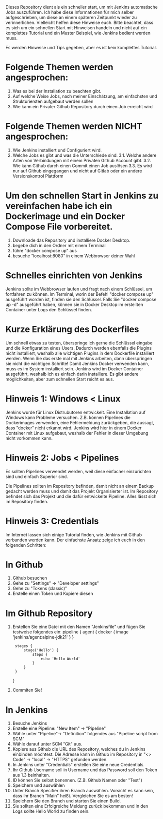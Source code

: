Dieses Repository dient als ein schneller start, um mit Jenkins automatische Jobs auszuführen.
Ich habe diese Informationen für mich selber aufgeschrieben, um diese an einem späteren Zeitpunkt wieder zu verinnerlichen. 
Vielleicht helfen diese Hinweise euch. Bitte beachtet, dass es sich um ein schnellen Start mit Hinweisen handeln und nicht auf ein komplettes Tutorial und ein Muster Beispiel, wie Jenkins bedient werden muss.

Es werden Hinweise und Tips gegeben, aber es ist kein komplettes Tutorial. 

# Folgende Themen werden angesprochen:
1. Was es bei der Installation zu beachten gibt.
2. Auf welche Weise Jobs, nach meiner Einschätzung, am einfachsten und Strukturiersten aufgebaut werden sollen
3. Wie kann ein Privater Github Repository durch einen Job erreicht wird 

# Folgende Themen werden NICHT angesprochen:
1. Wie Jenkins installiert und Configuriert wird.
2. Welche Jobs es gibt und was die Unterschiede sind.
3.1. Welche andere Arten von Verbindungen mit einem Privaten Github Account gibt.
3.2. Wie kann Github durch einen Commit einen Job auslösen
3.3. Es wird nur auf Github eingegangen und nicht auf Gitlab oder ein andere Versionskontrol Plattform

# Um den schnellen Start in Jenkins zu vereinfachen habe ich ein Dockerimage und ein Docker Compose File vorbereitet.
1. Downloade das Repository und installiere Docker Desktop.
2. begebe dich in den Ordner mit einem Terminal
3. führe "docker compose up" aus
4. besuche "localhost:8080" in einem Webbrowser deiner Wahl

# Schnelles einrichten von Jenkins
Jenkins sollte im Webbrowser laufen und fragt nach einem Schlüssel, um fortfahren zu können. 
Im Terminal, worin der Befehl "docker compose up" ausgeführt worden ist, finden sie den Schlüssel.
Falls Sie "docker compose up -d" ausgeführt haben, können sie in Docker Desktop im erstellten Container unter Logs den Schlüssel finden.

# Kurze Erklärung des Dockerfiles
Um schnell etwas zu testen, überspringe ich gerne die Schlüssel eingabe und die Konfiguration eines Users.
Dadurch werden ebenfalls die Plugins nicht installiert, weshalb alle wichtigen Plugins in dem Dockerfile installiert werden.
Wenn Sie das erste mal mit Jenkins arbeiten, dann überspringen sie nicht die wichtigen Schritte!
Damit Jenkins Docker verwenden kann, muss es im System installiert sein. Jenkins wird im Docker Container ausgeführt, weshalb ich es einfach darin installiere. Es gibt andere möglichkeiten, aber zum schnellen Start reicht es aus.

# Hinweis 1: Windows < Linux
Jenkins wurde für Linux Distrubutoren entwickelt. 
Eine Installation auf Windows kann Probleme versuchen. Z.B. können Pipelines die Dockerimages verwenden, eine Fehlermeldung zurückgeben, die aussagt, dass "docker" nicht erkannt wird. 
Jenkins wird hier in einem Docker Container mit Linux aufgebaut, weshalb der Fehler in dieser Umgebung nicht vorkommen kann. 

# Hinweis 2: Jobs < Pipelines
Es sollten Pipelines verwendet werden, weil diese einfacher einzurichten sind und einfach Superior sind.

Die Pipelines sollten im Repository befinden, damit nicht an einem Backup gedacht werden muss und damit das Projekt Organisierter ist. 
Im Repository befindet sich das Projekt und die dafür entwickelte Pipeline.
Alles lässt sich im Repository finden.

# Hinweis 3: Credentials
Im Internet lassen sich einige Tutorial finden, wie Jenkins mit Github verbunden werden kann.
Der einfachste Ansatz zeige ich euch in den folgenden Schritten:
# In Github
1. Github besuchen
2. Gehe zu "Settings" -> "Developer settings"
3. Gehe zu "Tokens (classic)"
4. Erstelle einen Token und Kopiere diesen

# Im Github Repository
1. Erstellen Sie eine Datei mit den Namen "Jenkinsfile" und fügen Sie testweise folgendes ein:
    pipeline {
        agent {
            docker {
                image 'jenkins/agent:alpine-jdk21'
            }
        }
        
        stages {
            stage('Hello') {
                steps {
                    echo 'Hello World'
                }
            }
        }
    }
2. Commiten Sie!

# In Jenkins
1. Besuche Jenkins
2. Erstelle eine Pipeline: "New Item" -> "Pipeline"
3. Wähle unter "Pipeline"-> "Definition" folgendes aus "Pipeline script from SCM"
4. Wähle darauf unter SCM "Git" aus.
5. Kopiere aus Github die URL des Repository, welches du in Jenkins einbinden möchtest.
  Die Adresse kann in Github im Repository in "<> Code" -> "local" -> "HTTPS" gefunden werden.
6. In Jenkins unter "Credentials" erstellen Sie eine neue Credentials.
7. Ihr Github Username soll in Username und das Password soll den Token aus 1.3 beinhalten.
8. ID können Sie selbst benennen. (Z.B. Github Namen oder "Test")
9. Speichern und auswählen
10. Unter Branch Specifier ihren Branch auswählen. Vorsicht es kann sein, dass ihr Branch "Main" heißt. Vergleichen Sie es am besten!
11. Speichern Sie den Branch und starten Sie einen Build.
12. Sie sollten eine Erfolgreiche Meldung zurück bekommen und in den Logs sollte Hello World zu finden sein.
